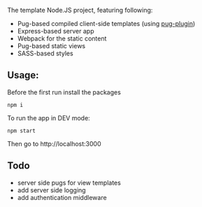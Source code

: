 The template Node.JS project, featuring following:
- Pug-based compiled client-side templates (using [pug-plugin](https://github.com/webdiscus/pug-plugin))
- Express-based server app
- Webpack for the static content
- Pug-based static views
- SASS-based styles

## Usage:

Before the first run install the packages
```
npm i
```
To run the app in DEV mode:
```
npm start
```
Then go to http://localhost:3000



## Todo
- server side pugs for view templates
- add server side logging
- add authentication middleware